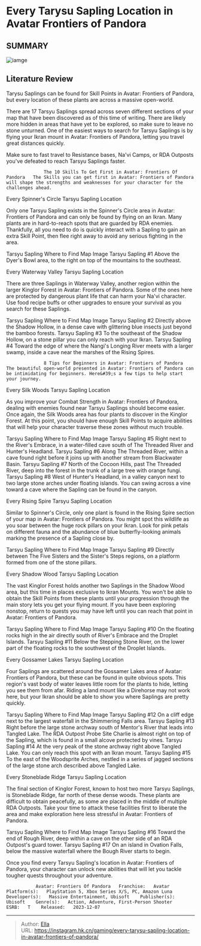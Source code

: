 # Every Tarysu Sapling Location in Avatar Frontiers of Pandora


## SUMMARY 

![iamge](https://static1.srcdn.com/wordpress/wp-content/uploads/2023/12/every-tarysu-sapling-location-in-avatar-frontiers-of-pandora-1.jpg)

## Literature Review

Tarysu Saplings can be found for Skill Points in Avatar: Frontiers of Pandora, but every location of these plants are across a massive open-world.





There are 17 Tarsyu Saplings spread across seven different sections of your map that have been discovered as of this time of writing. There are likely more hidden in areas that have yet to be explored, so make sure to leave no stone unturned. One of the easiest ways to search for Tarsyu Saplings is by flying your Ikran mount in Avatar: Frontiers of Pandora, letting you travel great distances quickly.






Make sure to fast travel to Resistance bases, Na&#39;vi Camps, or RDA Outposts you&#39;ve defeated to reach Tarsyu Saplings faster.




                  The 10 Skills To Get First in Avatar: Frontiers Of Pandora   The Skills you can get first in Avatar: Frontiers of Pandora will shape the strengths and weaknesses for your character for the challenges ahead.   


 Every Spinner&#39;s Circle Tarsyu Sapling Location 
          

Only one Tarsyu Sapling exists in the Spinner&#39;s Circle area in Avatar: Frontiers of Pandora and can only be found by flying on an Ikran. Many plants are in hard-to-reach spots that are guarded by RDA enemies. Thankfully, all you need to do is quickly interact with a Sapling to gain an extra Skill Point, then flee right away to avoid any serious fighting in the area.




  Tarsyu Sapling   Where to Find   Map Image    Tarsyu Sapling #1   Above the Dyer&#39;s Bowl area, to the right on top of the mountains to the southeast.                          





 Every Waterway Valley Tarsyu Sapling Location 
          

There are three Saplings in Waterway Valley, another region within the larger Kinglor Forest in Avatar: Frontiers of Pandora. Some of the ones here are protected by dangerous plant life that can harm your Na&#39;vi character. Use food recipe buffs or other upgrades to ensure your survival as you search for these Saplings.

  Tarsyu Sapling   Where to Find   Map Image    Tarsyu Sapling #2   Directly above the Shadow Hollow, in a dense cave with glittering blue insects just beyond the bamboo forests.                           Tarsyu Sapling #3   To the southeast of the Shadow Hollow, on a stone pillar you can only reach with your Ikran.                           Tarsyu Sapling #4   Toward the edge of where the Nangi&#39;s Longing River meets with a larger swamp, inside a cave near the marshes of the Rising Spires.                          






                  8 Tips for Beginners in Avatar: Frontiers of Pandora   The beautiful open-world presented in Avatar: Frontiers of Pandora can be intimidating for beginners. Here&#39;s a few tips to help start your journey.   



 Every Silk Woods Tarsyu Sapling Location 
          

As you improve your Combat Strength in Avatar: Frontiers of Pandora, dealing with enemies found near Tarsyu Saplings should become easier. Once again, the Silk Woods area has four plants to discover in the Kinglor Forest. At this point, you should have enough Skill Points to acquire abilities that will help your character traverse these zones without much trouble.

  Tarsyu Sapling   Where to Find   Map Image    Tarsyu Sapling #5   Right next to the River&#39;s Embrace, in a water-filled cave south of The Threaded River and Hunter&#39;s Headland.                           Tarsyu Sapling #6   Along The Threaded River, within a cave found right before it joins up with another stream from Blackwater Basin.                           Tarsyu Sapling #7   North of the Cocoon Hills, past The Threaded River, deep into the forest in the trunk of a large tree with orange fungi.                           Tarsyu Sapling #8   West of Hunter&#39;s Headland, in a valley canyon next to two large stone arches under floating islands. You can swing across a vine toward a cave where the Sapling can be found in the canyon.                          








 Every Rising Spire Tarsyu Sapling Location 
          

Similar to Spinner&#39;s Circle, only one plant is found in the Rising Spire section of your map in Avatar: Frontiers of Pandora. You might spot this wildlife as you soar between the huge rock pillars on your Ikran. Look for pink petals on different fauna and the abundance of blue butterfly-looking animals marking the presence of a Sapling close by.

  Tarsyu Sapling   Where to Find   Map Image    Tarsyu Sapling #9   Directly between The Five Sisters and the Sister&#39;s Steps regions, on a platform formed from one of the stone pillars.                          





 Every Shadow Wood Tarsyu Sapling Location 
          

The vast Kinglor Forest holds another two Saplings in the Shadow Wood area, but this time in places exclusive to Ikran Mounts. You won&#39;t be able to obtain the Skill Points from these plants until your progression through the main story lets you get your flying mount. If you have been exploring nonstop, return to quests you may have left until you can reach that point in Avatar: Frontiers of Pandora.




  Tarsyu Sapling   Where to Find   Map Image    Tarsyu Sapling #10   On the floating rocks high in the air directly south of River&#39;s Embrace and the Droplet Islands.                           Tarsyu Sapling #11   Below the Stepping Stone River, on the lower part of the floating rocks to the southwest of the Droplet Islands.                          





 Every Gossamer Lakes Tarsyu Sapling Location 
          

Four Saplings are scattered around the Gossamer Lakes area of Avatar: Frontiers of Pandora, but these can be found in quite obvious spots. This region&#39;s vast body of water leaves little room for the plants to hide, letting you see them from afar. Riding a land mount like a Direhorse may not work here, but your Ikran should be able to show you where Saplings are pretty quickly.

  Tarsyu Sapling   Where to Find   Map Image    Tarsyu Sapling #12   On a cliff edge next to the largest waterfall in the Shimmering Falls area.                           Tarsyu Sapling #13   Right before the large stone archway south of Mentor&#39;s River that leads into Tangled Lake. The RDA Outpost Probe Site Charlie is almost right on top of the Sapling, which is found in a small alcove protected by vines.                           Tarsyu Sapling #14   At the very peak of the stone archway right above Tangled Lake. You can only reach this spot with an Ikran mount.                           Tarsyu Sapling #15   To the east of the Woodsprite Arches, nestled in a series of jagged sections of the large stone arch described above Tangled Lake.                          








 Every Stoneblade Ridge Tarsyu Sapling Location 
          

The final section of Kinglor Forest, known to host two more Tarsyu Saplings, is Stoneblade Ridge, far north of these dense woods. These plants are difficult to obtain peacefully, as some are placed in the middle of multiple RDA Outposts. Take your time to attack these facilities first to liberate the area and make exploration here less stressful in Avatar: Frontiers of Pandora.​​​​​​​

  Tarsyu Sapling   Where to Find   Map Image    Tarsyu Sapling #16   Toward the end of Rough River, deep within a cave on the other side of an RDA Outpost&#39;s guard tower.                           Tarsyu Sapling #17   On an island in Ovation Falls, below the massive waterfall where the Bough River starts to begin.                          



Once you find every Tarsyu Sapling&#39;s location in Avatar: Frontiers of Pandora, your character can unlock new abilities that will let you tackle tougher quests throughout your adventure.




               Avatar: Frontiers Of Pandora   Franchise:   Avatar    Platform(s):   PlayStation 5, Xbox Series X/S, PC, Amazon Luna    Developer(s):   Massive Entertainment, Ubisoft    Publisher(s):   Ubisoft    Genre(s):   Action, Adventure, First-Person Shooter    ESRB:   T    Released:   2023-12-07      

---

> Author: [Ella](https://instagram.hk.cn/)  
> URL: https://instagram.hk.cn/gaming/every-tarysu-sapling-location-in-avatar-frontiers-of-pandora/  

